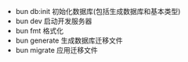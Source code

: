 - bun db:init
  初始化数据库(包括生成数据库和基本类型)
- bun dev
  启动开发服务器
- bun fmt
  格式化
- bun generate
  生成数据库迁移文件
- bun migrate
  应用迁移文件
